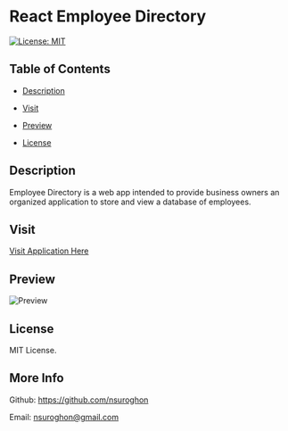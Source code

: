 # React Employee Directory

[![License: MIT](https://img.shields.io/badge/License-MIT-yellow.svg)](https://opensource.org/licenses/MIT)

## Table of Contents
* [Description](#description)
* [Visit](#visit)

* [Preview](#preview)
* [License](#license)

## Description
Employee Directory is a web app intended to provide business owners an organized application to store and view a database of employees. 

## Visit
[Visit Application Here](https://nsuroghon.github.io/Employee-Directory/)

## Preview
![Preview](https://github.com/nsuroghon/Employee-Directory/blob/main/Screen%20Shot%202021-03-24%20at%2010.14.19%20AM.png)

## License
MIT License.

## More Info
Github: https://github.com/nsuroghon

Email: nsuroghon@gmail.com
